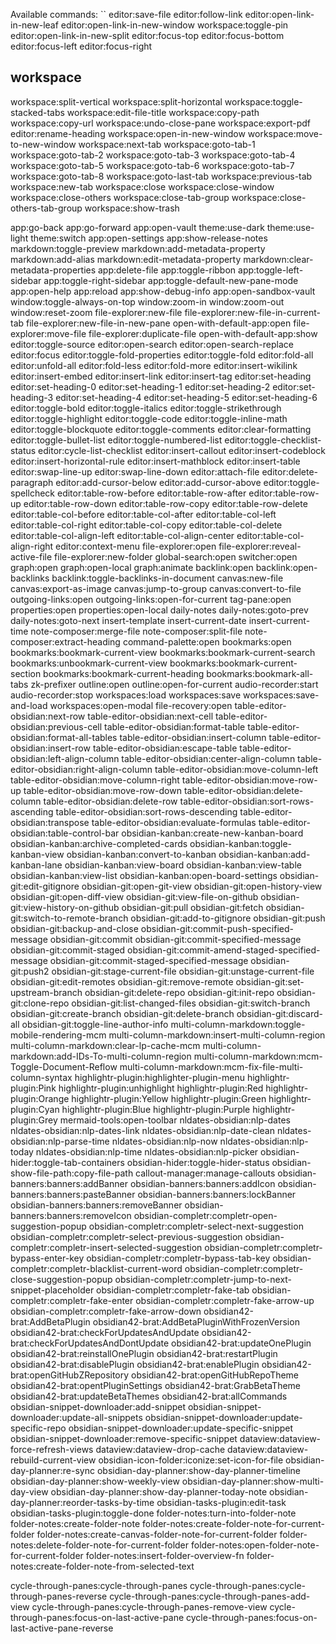 Available commands: 
``
editor:save-file
editor:follow-link
editor:open-link-in-new-leaf
editor:open-link-in-new-window
workspace:toggle-pin
editor:open-link-in-new-split
editor:focus-top
editor:focus-bottom
editor:focus-left
editor:focus-right

## workspace
workspace:split-vertical
workspace:split-horizontal
workspace:toggle-stacked-tabs
workspace:edit-file-title
workspace:copy-path
workspace:copy-url
workspace:undo-close-pane
workspace:export-pdf
editor:rename-heading
workspace:open-in-new-window
workspace:move-to-new-window
workspace:next-tab
workspace:goto-tab-1
workspace:goto-tab-2
workspace:goto-tab-3
workspace:goto-tab-4
workspace:goto-tab-5
workspace:goto-tab-6
workspace:goto-tab-7
workspace:goto-tab-8
workspace:goto-last-tab
workspace:previous-tab
workspace:new-tab
workspace:close
workspace:close-window
workspace:close-others
workspace:close-tab-group
workspace:close-others-tab-group
workspace:show-trash

app:go-back
app:go-forward
app:open-vault
theme:use-dark
theme:use-light
theme:switch
app:open-settings
app:show-release-notes
markdown:toggle-preview
markdown:add-metadata-property
markdown:add-alias
markdown:edit-metadata-property
markdown:clear-metadata-properties
app:delete-file
app:toggle-ribbon
app:toggle-left-sidebar
app:toggle-right-sidebar
app:toggle-default-new-pane-mode
app:open-help
app:reload
app:show-debug-info
app:open-sandbox-vault
window:toggle-always-on-top
window:zoom-in
window:zoom-out
window:reset-zoom
file-explorer:new-file
file-explorer:new-file-in-current-tab
file-explorer:new-file-in-new-pane
open-with-default-app:open
file-explorer:move-file
file-explorer:duplicate-file
open-with-default-app:show
editor:toggle-source
editor:open-search
editor:open-search-replace
editor:focus
editor:toggle-fold-properties
editor:toggle-fold
editor:fold-all
editor:unfold-all
editor:fold-less
editor:fold-more
editor:insert-wikilink
editor:insert-embed
editor:insert-link
editor:insert-tag
editor:set-heading
editor:set-heading-0
editor:set-heading-1
editor:set-heading-2
editor:set-heading-3
editor:set-heading-4
editor:set-heading-5
editor:set-heading-6
editor:toggle-bold
editor:toggle-italics
editor:toggle-strikethrough
editor:toggle-highlight
editor:toggle-code
editor:toggle-inline-math
editor:toggle-blockquote
editor:toggle-comments
editor:clear-formatting
editor:toggle-bullet-list
editor:toggle-numbered-list
editor:toggle-checklist-status
editor:cycle-list-checklist
editor:insert-callout
editor:insert-codeblock
editor:insert-horizontal-rule
editor:insert-mathblock
editor:insert-table
editor:swap-line-up
editor:swap-line-down
editor:attach-file
editor:delete-paragraph
editor:add-cursor-below
editor:add-cursor-above
editor:toggle-spellcheck
editor:table-row-before
editor:table-row-after
editor:table-row-up
editor:table-row-down
editor:table-row-copy
editor:table-row-delete
editor:table-col-before
editor:table-col-after
editor:table-col-left
editor:table-col-right
editor:table-col-copy
editor:table-col-delete
editor:table-col-align-left
editor:table-col-align-center
editor:table-col-align-right
editor:context-menu
file-explorer:open
file-explorer:reveal-active-file
file-explorer:new-folder
global-search:open
switcher:open
graph:open
graph:open-local
graph:animate
backlink:open
backlink:open-backlinks
backlink:toggle-backlinks-in-document
canvas:new-file
canvas:export-as-image
canvas:jump-to-group
canvas:convert-to-file
outgoing-links:open
outgoing-links:open-for-current
tag-pane:open
properties:open
properties:open-local
daily-notes
daily-notes:goto-prev
daily-notes:goto-next
insert-template
insert-current-date
insert-current-time
note-composer:merge-file
note-composer:split-file
note-composer:extract-heading
command-palette:open
bookmarks:open
bookmarks:bookmark-current-view
bookmarks:bookmark-current-search
bookmarks:unbookmark-current-view
bookmarks:bookmark-current-section
bookmarks:bookmark-current-heading
bookmarks:bookmark-all-tabs
zk-prefixer
outline:open
outline:open-for-current
audio-recorder:start
audio-recorder:stop
workspaces:load
workspaces:save
workspaces:save-and-load
workspaces:open-modal
file-recovery:open
table-editor-obsidian:next-row
table-editor-obsidian:next-cell
table-editor-obsidian:previous-cell
table-editor-obsidian:format-table
table-editor-obsidian:format-all-tables
table-editor-obsidian:insert-column
table-editor-obsidian:insert-row
table-editor-obsidian:escape-table
table-editor-obsidian:left-align-column
table-editor-obsidian:center-align-column
table-editor-obsidian:right-align-column
table-editor-obsidian:move-column-left
table-editor-obsidian:move-column-right
table-editor-obsidian:move-row-up
table-editor-obsidian:move-row-down
table-editor-obsidian:delete-column
table-editor-obsidian:delete-row
table-editor-obsidian:sort-rows-ascending
table-editor-obsidian:sort-rows-descending
table-editor-obsidian:transpose
table-editor-obsidian:evaluate-formulas
table-editor-obsidian:table-control-bar
obsidian-kanban:create-new-kanban-board
obsidian-kanban:archive-completed-cards
obsidian-kanban:toggle-kanban-view
obsidian-kanban:convert-to-kanban
obsidian-kanban:add-kanban-lane
obsidian-kanban:view-board
obsidian-kanban:view-table
obsidian-kanban:view-list
obsidian-kanban:open-board-settings
obsidian-git:edit-gitignore
obsidian-git:open-git-view
obsidian-git:open-history-view
obsidian-git:open-diff-view
obsidian-git:view-file-on-github
obsidian-git:view-history-on-github
obsidian-git:pull
obsidian-git:fetch
obsidian-git:switch-to-remote-branch
obsidian-git:add-to-gitignore
obsidian-git:push
obsidian-git:backup-and-close
obsidian-git:commit-push-specified-message
obsidian-git:commit
obsidian-git:commit-specified-message
obsidian-git:commit-staged
obsidian-git:commit-amend-staged-specified-message
obsidian-git:commit-staged-specified-message
obsidian-git:push2
obsidian-git:stage-current-file
obsidian-git:unstage-current-file
obsidian-git:edit-remotes
obsidian-git:remove-remote
obsidian-git:set-upstream-branch
obsidian-git:delete-repo
obsidian-git:init-repo
obsidian-git:clone-repo
obsidian-git:list-changed-files
obsidian-git:switch-branch
obsidian-git:create-branch
obsidian-git:delete-branch
obsidian-git:discard-all
obsidian-git:toggle-line-author-info
multi-column-markdown:toggle-mobile-rendering-mcm
multi-column-markdown:insert-multi-column-region
multi-column-markdown:clear-lp-cache-mcm
multi-column-markdown:add-IDs-To-multi-column-region
multi-column-markdown:mcm-Toggle-Document-Reflow
multi-column-markdown:mcm-fix-file-multi-column-syntax
highlightr-plugin:highlighter-plugin-menu
highlightr-plugin:Pink
highlightr-plugin:unhighlight
highlightr-plugin:Red
highlightr-plugin:Orange
highlightr-plugin:Yellow
highlightr-plugin:Green
highlightr-plugin:Cyan
highlightr-plugin:Blue
highlightr-plugin:Purple
highlightr-plugin:Grey
mermaid-tools:open-toolbar
nldates-obsidian:nlp-dates
nldates-obsidian:nlp-dates-link
nldates-obsidian:nlp-date-clean
nldates-obsidian:nlp-parse-time
nldates-obsidian:nlp-now
nldates-obsidian:nlp-today
nldates-obsidian:nlp-time
nldates-obsidian:nlp-picker
obsidian-hider:toggle-tab-containers
obsidian-hider:toggle-hider-status
obsidian-show-file-path:copy-file-path
callout-manager:manage-callouts
obsidian-banners:banners:addBanner
obsidian-banners:banners:addIcon
obsidian-banners:banners:pasteBanner
obsidian-banners:banners:lockBanner
obsidian-banners:banners:removeBanner
obsidian-banners:banners:removeIcon
obsidian-completr:completr-open-suggestion-popup
obsidian-completr:completr-select-next-suggestion
obsidian-completr:completr-select-previous-suggestion
obsidian-completr:completr-insert-selected-suggestion
obsidian-completr:completr-bypass-enter-key
obsidian-completr:completr-bypass-tab-key
obsidian-completr:completr-blacklist-current-word
obsidian-completr:completr-close-suggestion-popup
obsidian-completr:completr-jump-to-next-snippet-placeholder
obsidian-completr:completr-fake-tab
obsidian-completr:completr-fake-enter
obsidian-completr:completr-fake-arrow-up
obsidian-completr:completr-fake-arrow-down
obsidian42-brat:AddBetaPlugin
obsidian42-brat:AddBetaPluginWithFrozenVersion
obsidian42-brat:checkForUpdatesAndUpdate
obsidian42-brat:checkForUpdatesAndDontUpdate
obsidian42-brat:updateOnePlugin
obsidian42-brat:reinstallOnePlugin
obsidian42-brat:restartPlugin
obsidian42-brat:disablePlugin
obsidian42-brat:enablePlugin
obsidian42-brat:openGitHubZRepository
obsidian42-brat:openGitHubRepoTheme
obsidian42-brat:opentPluginSettings
obsidian42-brat:GrabBetaTheme
obsidian42-brat:updateBetaThemes
obsidian42-brat:allCommands
obsidian-snippet-downloader:add-snippet
obsidian-snippet-downloader:update-all-snippets
obsidian-snippet-downloader:update-specific-repo
obsidian-snippet-downloader:update-specific-snippet
obsidian-snippet-downloader:remove-specific-snippet
dataview:dataview-force-refresh-views
dataview:dataview-drop-cache
dataview:dataview-rebuild-current-view
obsidian-icon-folder:iconize:set-icon-for-file
obsidian-day-planner:re-sync
obsidian-day-planner:show-day-planner-timeline
obsidian-day-planner:show-weekly-view
obsidian-day-planner:show-multi-day-view
obsidian-day-planner:show-day-planner-today-note
obsidian-day-planner:reorder-tasks-by-time
obsidian-tasks-plugin:edit-task
obsidian-tasks-plugin:toggle-done
folder-notes:turn-into-folder-note
folder-notes:create-folder-note
folder-notes:create-folder-note-for-current-folder
folder-notes:create-canvas-folder-note-for-current-folder
folder-notes:delete-folder-note-for-current-folder
folder-notes:open-folder-note-for-current-folder
folder-notes:insert-folder-overview-fn
folder-notes:create-folder-note-from-selected-text

cycle-through-panes:cycle-through-panes
cycle-through-panes:cycle-through-panes-reverse
cycle-through-panes:cycle-through-panes-add-view
cycle-through-panes:cycle-through-panes-remove-view
cycle-through-panes:focus-on-last-active-pane
cycle-through-panes:focus-on-last-active-pane-reverse
